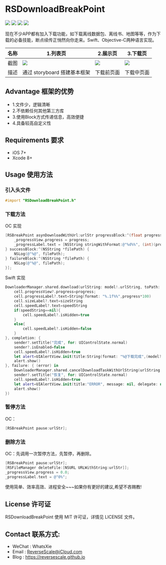 # RSDownloadBreakPoint

![](https://img.shields.io/badge/platform-iOS-red.svg) ![](https://img.shields.io/badge/language-Objective--C-orange.svg) ![](https://img.shields.io/badge/download-2MB-brightgreen.svg
) ![](https://img.shields.io/badge/license-MIT%20License-brightgreen.svg) 

现在不少APP都有加入下载功能，如下载离线数据包、离线书、地图等等，作为下载的必备技能，断点续传正悄然向你走来。Swift、Objective-C两种语言实现。

| 名称 |1.列表页 |2.展示页 |3.下载页 |
| ------------- | ------------- | ------------- | ------------- |
| 截图 | ![](http://og1yl0w9z.bkt.clouddn.com/17-7-21/17839578.jpg) | ![](http://og1yl0w9z.bkt.clouddn.com/17-7-21/46738921.jpg) | ![](http://og1yl0w9z.bkt.clouddn.com/17-7-21/18693127.jpg) |
| 描述 | 通过 storyboard 搭建基本框架 | 下载前页面 | 下载中页面 |


## Advantage 框架的优势
* 1.文件少，逻辑清晰
* 2.不依赖任何其他第三方库
* 3.使用Block方式传递信息，高效便捷
* 4.具备较高自定义性

## Requirements 要求
* iOS 7+
* Xcode 8+


## Usage 使用方法
### 引入头文件
```Objective-C
#import "RSDownloadBreakPoint.h"
```
### 下载方法
OC 实现
```Objective-C
[RSBreakPoint asynDownloadWithUrl:urlStr progressBlock:^(float progress, long long receiveByte, long long allByte) {
    _progressView.progress = progress;
    _progressLabel.text = [NSString stringWithFormat:@"%d%%", (int)(progress*100)];
} successBlock:^(NSString *filePath) {
    NSLog(@"%@", filePath);
} failureBlock:^(NSString *filePath) {
    NSLog(@"%@", filePath);
}];
```
Swift 实现
```Swift
DownloaderManager.shared.download(urlString: model!.urlString, toPath: model!.destinationPath, process: { (progress, sizeString, speedString) in
    cell.progressView?.progress=progress;
    cell.progressLabel?.text=String(format: "%.1f%%",progress*100)
    cell.sizeLabel?.text=sizeString
    cell.speedLabel?.text=speedString
    if(speedString==nil){
        cell.speedLabel?.isHidden=true
    }
    else{
        cell.speedLabel?.isHidden=false
    }
}, completion: {
    sender?.setTitle("完成", for: UIControlState.normal)
    sender?.isEnabled=false
    cell.speedLabel?.isHidden=true
    let alert=UIAlertView.init(title:String(format: "%@下载完成",(model?.name)!), message: nil, delegate: nil, cancelButtonTitle: "确定")
    alert.show()
}, failure: { (error) in
    DownloaderManager.shared.cancelDownloadTaskWithUrlString(urlString: (model?.urlString)!)
    sender?.setTitle("恢复", for: UIControlState.normal)
    cell.speedLabel?.isHidden=true
    let alert=UIAlertView.init(title:"ERROR", message: nil, delegate: nil, cancelButtonTitle: "确定")
    alert.show()
})
```
### 暂停方法
OC：
```Objective-C
[RSBreakPoint pause:urlStr];
```
### 删除方法
OC：先调用一次暂停方法，先暂停，再删除。
```Objective-C
[RSBreakPoint pause:urlStr];
[RSFileManager deleteFile:[NSURL URLWithString:urlStr]];
_progressView.progress = 0.0;
_progressLabel.text = @"0%";
```

使用简单、效率高效、进程安全~~~如果你有更好的建议,希望不吝赐教!


## License 许可证
RSDownloadBreakPoint 使用 MIT 许可证，详情见 LICENSE 文件。


## Contact 联系方式:
* WeChat : WhatsXie
* Email : ReverseScale@iCloud.com
* Blog : https://reversescale.github.io
